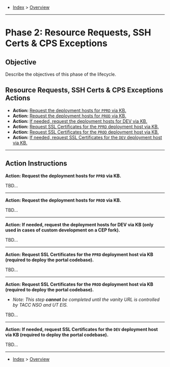- [Index](../index.md) > [Overview](overview.md)

---

<a id="phase2"></a>

# Phase 2: Resource Requests, SSH Certs & CPS Exceptions

## Objective

Describe the objectives of this phase of the lifecycle.

<a id="actions"></a>

## Resource Requests, SSH Certs & CPS Exceptions Actions

- **Action:** [Request the deployment hosts for `PPRD` via KB.](#action1)
- **Action:** [Request the deployment hosts for `PROD` via KB.](#action2)
- **Action:** [If needed, request the deployment hosts for DEV via KB.](#action3)
- **Action:** [Request SSL Certificates for the `PPRD` deployment host via KB.](#action4)
- **Action:** [Request SSL Certificates for the `PROD` deployment host via KB.](#action5)
- **Action:** [If needed, request SSL Certificates for the `DEV` deployment host via KB.](#action6)

---

<a id="instructions"></a>

## Action Instructions

<a id="action1"></a>

**Action: Request the deployment hosts for `PPRD` via KB.**

TBD...

---

<a id="action2"></a>

**Action: Request the deployment hosts for `PROD` via KB.**

TBD...

---

<a id="action3"></a>

**Action: If needed, request the deployment hosts for DEV via KB (only used in cases of custom development on a CEP fork).**

TBD...

---

<a id="action4"></a>

**Action: Request SSL Certificates for the `PPRD` deployment host via KB (required to deploy the portal codebase).**

TBD...

---

<a id="action5"></a>

**Action: Request SSL Certificates for the `PROD` deployment host via KB (required to deploy the portal codebase).**

- _Note: This step **cannot** be completed until the vanity URL is controlled by TACC NSO and UT EIS._

TBD...

---

<a id="action6"></a>

**Action: If needed, request SSL Certificates for the `DEV` deployment host via KB (required to deploy the portal codebase).**

TBD...

---

- [Index](../index.md) > [Overview](overview.md)
